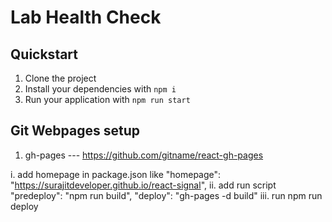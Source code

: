 # Lab Health Check


## Quickstart

1. Clone the project
2. Install your dependencies with ```npm i```
3. Run your application with ```npm run start```

## Git Webpages setup

1. gh-pages --- https://github.com/gitname/react-gh-pages

i. add homepage in package.json like "homepage": "https://surajitdeveloper.github.io/react-signal",
ii. add run script 
    "predeploy": "npm run build",
    "deploy": "gh-pages -d build"
iii. run npm run deploy
